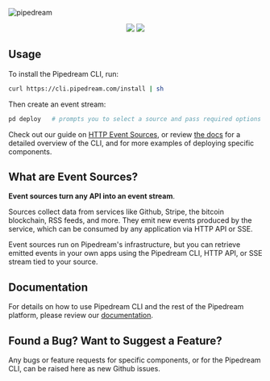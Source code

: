![pipedream](https://i.ibb.co/hB42XLK/github2.png)

<p align="center">
  <img src="https://img.shields.io/badge/-Join%20us%20on%20Slack-green?logo=slack&labelColor=150d11&color=34d28B&logoWidth=18&link=https%3A%2F%2Fpipedream.com%2Fcommunity&link=https%3A%2F%2Fpipedream.com%2Fcommunity)](https://pipedream.com/community">
  <img src="https://img.shields.io/twitter/follow/pipedream?label=Follow%20%40pipedream&style=social">
</p>

## Usage

To install the Pipedream CLI, run:

```bash
curl https://cli.pipedream.com/install | sh
```

Then create an event stream:

```bash
pd deploy   # prompts you to select a source and pass required options
```

Check out our guide on [HTTP Event Sources](/apps/http/), or review [the docs](https://docs.pipedream.com) for a detailed overview of the CLI, and for more examples of deploying specific components.

## What are Event Sources?

**Event sources turn any API into an event stream**.

Sources collect data from services like Github, Stripe, the bitcoin blockchain, RSS feeds, and more. They emit new events produced by the service, which can be consumed by any application via HTTP API or SSE.

Event sources run on Pipedream's infrastructure, but you can retrieve emitted events in your own apps using the Pipedream CLI, HTTP API, or SSE stream tied to your source.

## Documentation

For details on how to use Pipedream CLI and the rest of the Pipedream platform, please review our [documentation](https://docs.pipedream.com).

## Found a Bug? Want to Suggest a Feature?

Any bugs or feature requests for specific components, or for the Pipedream CLI, can be raised here as new Github issues.
